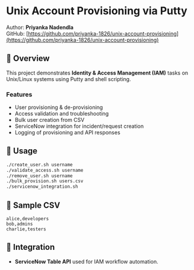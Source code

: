 # Unix Account Provisioning via Putty

Author: **Priyanka Nadendla**  
GitHub: [https://github.com/priyanka-1826/unix-account-provisioning](https://github.com/priyanka-1826/unix-account-provisioning)

## 📌 Overview
This project demonstrates **Identity & Access Management (IAM)** tasks on Unix/Linux systems using Putty and shell scripting.

### Features
- User provisioning & de-provisioning
- Access validation and troubleshooting
- Bulk user creation from CSV
- ServiceNow integration for incident/request creation
- Logging of provisioning and API responses

## 🚀 Usage
```bash
./create_user.sh username
./validate_access.sh username
./remove_user.sh username
./bulk_provision.sh users.csv
./servicenow_integration.sh
```

## 📝 Sample CSV
```
alice,developers
bob,admins
charlie,testers
```

## 🔗 Integration
- **ServiceNow Table API** used for IAM workflow automation.

